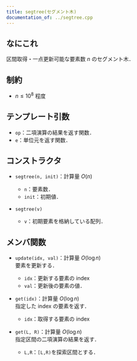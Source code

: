 ```yaml
---
title: segtree(セグメント木)
documentation_of: ../segtree.cpp
---
```


## なにこれ
区間取得・一点更新可能な要素数 $n$ のセグメント木．

## 制約
- $n \leq 10^8$ 程度

## テンプレート引数
- `op`：二項演算の結果を返す関数．
- `e`：単位元を返す関数．

## コンストラクタ
- `segtree(n, init)`：計算量 $O(n)$
	- `n`：要素数．
	- `init`：初期値．

- `segtree(v)`
	- `v`：初期要素を格納している配列．

## メンバ関数
- `update(idx, val)`：計算量 $O(\log n)$  
	要素を更新する．
	- `idx`：更新する要素の index
	- `val`：更新後の要素の値．

- `get(idx)`：計算量 $O(\log n)$  
	指定した index の要素を返す．
	- `idx`：取得する要素の index

- `get(L, R)`：計算量 $O(\log n)$  
	指定区間の二項演算の結果を返す．
	- `L,R`：`[L,R)`を探索区間とする．
